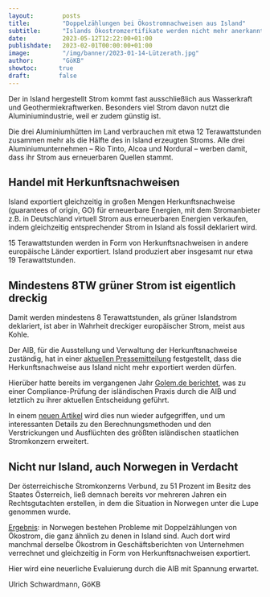 ```yaml
---
layout:        posts
title:         "Doppelzählungen bei Ökostromnachweisen aus Island"
subtitle:      "Islands Ökostromzertifikate werden nicht mehr anerkannt"
date:          2023-05-12T12:22:00+01:00
publishdate:   2023-02-01T00:00:00+01:00
image:         "/img/banner/2023-01-14-Lützerath.jpg"
author:        "GöKB"
showtoc:      true
draft:        false
---
```


Der in Island hergestellt Strom kommt fast ausschließlich aus Wasserkraft und Geothermiekraftwerken. 
Besonders viel Strom davon nutzt die Aluminiumindustrie, weil er zudem günstig ist.

Die drei Aluminiumhütten im Land verbrauchen mit etwa 12 Terawattstunden
zusammen mehr als die Hälfte des in Island erzeugten Stroms. 
Alle drei Aluminiumunternehmen – Rio Tinto, Alcoa und Nordural – werben damit, dass ihr Strom aus erneuerbaren Quellen stammt.

Handel mit Herkunftsnachweisen
------------

Island exportiert gleichzeitig in großen Mengen Herkunftsnachweise
(guarantees of origin, GO) für erneuerbare Energien, 
mit dem Stromanbieter z.B. in Deutschland virtuell Strom aus erneuerbaren Energien verkaufen, 
indem gleichzeitig entsprechender Strom in Island als fossil deklariert wird.

15 Terawattstunden werden in Form von Herkunftsnachweisen in andere europäische Länder exportiert. 
Island produziert aber insgesamt nur etwa 19 Terawattstunden.

Mindestens 8TW grüner Strom ist eigentlich dreckig
-------------

Damit werden mindestens 8 Terawattstunden, als grüner Islandstrom
deklariert, ist aber in Wahrheit dreckiger europäischer Strom, meist
aus Kohle.

Der AIB, für die Ausstellung und Verwaltung der Herkunftsnachweise zuständig, hat in einer
[aktuellen Pressemitteilung](https://www.aib-net.org/sites/default/files/assets/news-events/press-releases/2023/AIB-2023-BD-05-02%20press%20release%20compliance%20assessment%20Iceland%20%28final%29.pdf) 
festgestellt, dass die Herkunftsnachweise aus Island nicht mehr exportiert werden dürfen. 


Hierüber hatte bereits im vergangenen Jahr 
[Golem.de berichtet](https://www.golem.de/news/erneuerbare-energien-wie-island-seinen-oekostrom-doppelt-verkauft-2211-169902-2.html),
was zu einer Compliance-Prüfung der isländischen Praxis durch die AIB und letztlich zu
ihrer aktuellen Entscheidung geführt.

In einem [neuen Artikel](https://www.golem.de/news/erneuerbare-energien-islands-oekostromzertifikate-werden-nicht-mehr-anerkannt-2305-174011.html)
wird dies nun wieder aufgegriffen, und um interessanten Details zu den
Berechnungsmethoden und den Verstrickungen und Ausflüchten des größten
isländischen staatlichen Stromkonzern erweitert.

Nicht nur Island, auch Norwegen in Verdacht
--------------  

Der österreichische Stromkonzerns Verbund, zu 51 Prozent im Besitz des
Staates Österreich,  ließ demnach bereits vor mehreren Jahren ein 
Rechtsgutachten erstellen, in dem die Situation in Norwegen unter die Lupe
genommen wurde.

[Ergebnis](https://www.golem.de/news/erneuerbare-energien-islands-oekostromzertifikate-werden-nicht-mehr-anerkannt-2305-174011-3.html): 
in Norwegen bestehen Probleme mit Doppelzählungen von Ökostrom, 
die ganz ähnlich zu denen in Island sind. 
Auch dort wird manchmal derselbe Ökostrom in Geschäftsberichten von Unternehmen verrechnet 
und gleichzeitig in Form von Herkunftsnachweisen exportiert. 

Hier wird eine neuerliche Evaluierung durch die AIB mit Spannung erwartet.  

Ulrich Schwardmann, GöKB